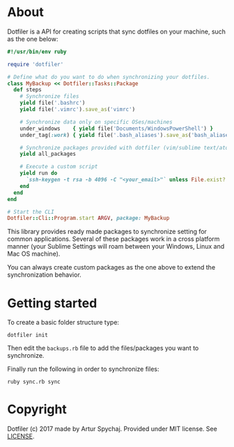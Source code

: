 About
=====

Dotfiler is a API for creating scripts that sync dotfiles on your machine, such as the one below:

```ruby
#!/usr/bin/env ruby

require 'dotfiler'

# Define what do you want to do when synchronizing your dotfiles.
class MyBackup << Dotfiler::Tasks::Package
  def steps
    # Synchronize files
    yield file('.bashrc')
    yield file('.vimrc').save_as('vimrc')

    # Synchronize data only on specific OSes/machines
    under_windows    { yield file('Documents/WindowsPowerShell') }
    under_tag(:work) { yield file('.bash_aliases').save_as('bash_aliases_for_work.sh') }

    # Synchronize packages provided with dotfiler (vim/sublime text/atom/etc...)
    yield all_packages

    # Execute a custom script
    yield run do
      `ssh-keygen -t rsa -b 4096 -C "<your_email>"` unless File.exist? '~/.ssh'
    end
  end
end

# Start the CLI
Dotfiler::Cli::Program.start ARGV, package: MyBackup
```

This library provides ready made packages to synchronize setting for common applications.
Several of these packages work in a cross platform manner (your Sublime Settings will roam between your Windows, Linux and Mac OS machine).

You can always create custom packages as the one above to extend the synchronization behavior.

Getting started
===============

To create a basic folder structure type:

```
dotfiler init
```

Then edit the `backups.rb` file to add the files/packages you want to synchronize.

Finally run the following in order to synchronize files:

```
ruby sync.rb sync
```

Copyright
=========

Dotfiler (c) 2017 made by Artur Spychaj. Provided under MIT license. See [LICENSE](http://github.com/drognanar/dotfiler/LICENSE).
